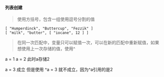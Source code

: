#### 列表创建

> 使用方括号，包含一组使用逗号分割的值

    [ "Humperdinck", "Buttercup", "Fezzik" ]
    [ "milk", "butter", [ "iocane", 12 ] ]

> 在同一次匹配中，变量只可以赋值一次，可以在新的匹配中重新赋值，如果想使用上一次存储的值，使用^

   a = 1 
   a = 2  此时a存储2

   a = 3 成立 但是使用 ^a = 3 就不成立，因为^a引用的是2
